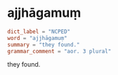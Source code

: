 # ajjhāgamuṃ

``` toml
dict_label = "NCPED"
word = "ajjhāgamuṃ"
summary = "they found."
grammar_comment = "aor. 3 plural"
```

they found.

